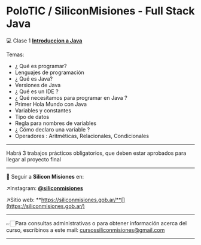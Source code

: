 # PoloTIC / SiliconMisiones - Full Stack Java

:computer: Clase 1 [**Introduccion a Java**](https://github.com/eugenia1984/diploUTNVM-PoloTIC-SiliconMisiones-Java/tree/main/polotic_siliconmisiones/clase01_intro_java)

Temas:
  * ¿ Qué es programar?
  * Lenguajes de programación
  * ¿ Qué es Java?
  * Versiones de Java
  * ¿ Qué es un IDE ?
  * ¿ Qué necesitamos para programar en Java ?
  * Primer Hola Mundo con Java
  * Variables y constantes
  * Tipo de datos
  * Regla para nombres de variables
  * ¿ Cómo declaro una variable ?
  * Operadores : Aritméticas, Relacionales, Condicionales
  
  
---
  
Habrá 3 trabajos prácticos obligatorios, que deben estar aprobados para llegar al proyecto final
  
---

📌 Seguir a **Silicon Misiones** en: 


↗️Instagram: [**@siliconmisiones**](https://www.instagram.com/siliconmisiones/)

↗️Sitio web: **https://siliconmisiones.gob.ar/**[](https://siliconmisiones.gob.ar/)


---

👉🏻Para consultas administrativas o para obtener información acerca del curso, escribinos a este mail: cursossiliconmisiones@gmail.com

---
